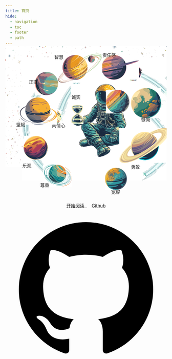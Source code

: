 ```yaml
---
title: 首页
hide:
  - navigation
  - toc
  - footer
  - path
---
```


<!-- 占位以不显示标题 -->
<h1></h1>
<!--Section: hero -->
<div style="text-align: center;">
<!-- 只解决宽度，高度就定死了，UI上实在费劲 -->
<section data-md-color-scheme="slate" data-md-color-primary="gray" data-md-color-accent="teal" class="home-div"
  style="height: 487px; position: relative; margin-top:-2.4rem; padding: 0; overflow: hidden;">
  <!-- hero image -->
  <img src="assets\hero\universe_bg.png" class="hero-bg" alt="" style="pointer-events: none; user-select: none;">
  <div class="hero-div">
    <img src="assets\hero\ground.png" alt=""
      style="position: absolute; width: auto; height: 26.445%; left: 37.211%; top: 54.145%;">
    <img src="assets\hero\links.png" alt=""
      style="position: absolute; width: 1000px; height: 78.751%; left: 10.545%; top: 7.326%;">
    <a class="special-effects" href="/">
      <img src="assets\hero\astronaut.png" alt=""
        style="position: absolute; height: 46.673%; left: 40.413%; top: 24.343%;">
      <span style="position: absolute;left: 47.244%; top: 16.919%;">善良</span>
    </a>
    <a class="special-effects" href="/">
      <img src="assets\hero\chapter_computational_complexity.png" alt=""
        style="position: absolute;height: 12.347%; left: 40.867%; top: 37.653%;">
      <span style="position: absolute;left: 41.044%; top: 30.519%;">诚实</span>
    </a>
    <a class="special-effects" href="/">
      <img src="assets\hero\chapter_array_and_linkedlist.png" alt=""
        style="position: absolute;height: 22.242%; left: 70.542%; top: 52.481%;">
      <span style="position: absolute;left: 77.897%; top: 75.259%;">勇敢</span>
    </a>
    <a class="special-effects" href="/">
      <img src="assets\hero\chapter_stack_and_queue.png" alt=""
        style="position: absolute;height: 14.302%; left: 61.646%; top: 77.875%;">
      <span style="position: absolute;left: 65.571%; top: 91.25%;">宽容</span>
    </a>
    <a class="special-effects" href="/">
      <img src="assets/hero/chapter_hashing.png" alt=""
        style="position: absolute;height: 15.266%; left: 62.281%; top: 27.933%;">
      <span style="position: absolute;left: 62.162%; top: 46.292%;">耐心</span>
    </a>
    <a class="special-effects" href="/">
      <img src="assets/hero/chapter_tree.png" alt=""
        style="position: absolute;height: 19.615%; left: 77.837%; top: 26.678%;">
      <span style="position: absolute;left: 84.159%; top: 44.8%;">慷慨</span>
    </a>
    <a class="special-effects" href="/">
      <img src="assets/hero/chapter_heap.png" alt=""
        style="position: absolute;height: 10.566%; left: 74.126%; top: 11.559%;">
      <span style="position: absolute;left: 79.103%; top: 13.422%;">谦逊</span>
    </a>
    <a class="special-effects" href="/">
      <img src="assets/hero/chapter_graph.png" alt=""
        style="position: absolute;height: 16.112%; left: 51.854%; top: 5.575%;">
      <span style="position: absolute;left: 60.195%; top: 3.503%;">责任感</span>
    </a>
    <a class="special-effects" href="/">
      <img src="assets/hero/chapter_searching.png" alt=""
        style="position: absolute;height: 15.149%; left: 18.185%; top: 16.404%;">
      <span style="position: absolute;left: 14.556%; top: 20.876%;">正直</span>
    </a>
    <a class="special-effects" href="/">
      <img src="assets/hero/chapter_sorting.png" alt=""
        style="position: absolute;height: 9.574%; left: 25.409%; top: 40.747%;">
      <span style="position: absolute;left: 28.805%; top: 48.808%;">同情心</span>
    </a>
    <a class="special-effects" href="/">
      <img src="assets/hero/chapter_divide_and_conquer.png" alt=""
        style="position: absolute;height: 18.681%; left: 32.721%; top: 4.816%;">
      <span style="position: absolute;left: 30.42%; top: 4.679%;">智慧</span>
    </a>
    <a class="special-effects" href="/">
      <img src="assets/hero/chapter_backtracking.png" alt=""
        style="position: absolute;height: 17.338%; left: 8.875%; top: 32.925%;">
      <span style="position: absolute;left: 6.742%; top: 48.113%;">坚韧</span>
    </a>
    <a class="special-effects" href="/">
      <img src="assets/hero/chapter_dynamic_programming.png" alt=""
        style="position: absolute;height: 15.47%; left: 11.406%; top: 57.472%;">
      <span style="position: absolute;left: 10.561%; top: 74.351%;">乐观</span>
    </a>
    <a class="special-effects" href="/">
      <img src="assets/hero/chapter_greedy.png" alt=""
        style="position: absolute;height: 14.127%; left: 23.132%; top: 75.803%;">
      <span style="position: absolute;left: 21.619%; top: 86.85%;">尊重</span>
    </a>
    <span class="typewriter" style="position: absolute;left: 42.219%; top: 80.85%;font-weight: bold;font-size:1.5em;"></span>
  </div>
</section>
</div>

<div style="text-align: center;">
<a style="border-radius: 15px;" class="md-button md-button--primary" href="开始阅读/">
开始阅读 
<img alt="" class="twemoji" src="https://cdn.jsdelivr.net/gh/jdecked/twemoji@15.0.3/assets/svg/1f4da.svg" title=":books:">
</a>
<a style="border-radius: 15px;margin-left: 15px;" class="md-button" href="https://github.com/971230/971230.github.io">
Github 
<span class="twemoji">
<svg xmlns="http://www.w3.org/2000/svg" viewBox="0 0 24 24"> <path d="M12 2A10 10 0 0 0 2 12c0 4.42 2.87 8.17 6.84 9.5.5.08.66-.23.66-.5v-1.69c-2.77.6-3.36-1.34-3.36-1.34-.46-1.16-1.11-1.47-1.11-1.47-.91-.62.07-.6.07-.6 1 .07 1.53 1.03 1.53 1.03.87 1.52 2.34 1.07 2.91.83.09-.65.35-1.09.63-1.34-2.22-.25-4.55-1.11-4.55-4.92 0-1.11.38-2 1.03-2.71-.1-.25-.45-1.29.1-2.64 0 0 .84-.27 2.75 1.02.79-.22 1.65-.33 2.5-.33.85 0 1.71.11 2.5.33 1.91-1.29 2.75-1.02 2.75-1.02.55 1.35.2 2.39.1 2.64.65.71 1.03 1.6 1.03 2.71 0 3.82-2.34 4.66-4.57 4.91.36.31.69.92.69 1.85V21c0 .27.16.59.67.5C19.14 20.16 22 16.42 22 12A10 10 0 0 0 12 2Z">
</path>
</svg>
</span>
</a>
</div>
</div>
